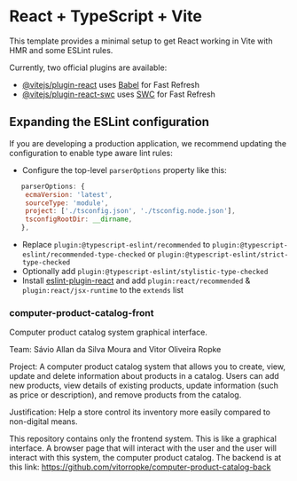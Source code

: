 # React + TypeScript + Vite

This template provides a minimal setup to get React working in Vite with HMR and some ESLint rules.

Currently, two official plugins are available:

- [@vitejs/plugin-react](https://github.com/vitejs/vite-plugin-react/blob/main/packages/plugin-react/README.md) uses [Babel](https://babeljs.io/) for Fast Refresh
- [@vitejs/plugin-react-swc](https://github.com/vitejs/vite-plugin-react-swc) uses [SWC](https://swc.rs/) for Fast Refresh

## Expanding the ESLint configuration

If you are developing a production application, we recommend updating the configuration to enable type aware lint rules:

- Configure the top-level `parserOptions` property like this:

```js
   parserOptions: {
    ecmaVersion: 'latest',
    sourceType: 'module',
    project: ['./tsconfig.json', './tsconfig.node.json'],
    tsconfigRootDir: __dirname,
   },
```

- Replace `plugin:@typescript-eslint/recommended` to `plugin:@typescript-eslint/recommended-type-checked` or `plugin:@typescript-eslint/strict-type-checked`
- Optionally add `plugin:@typescript-eslint/stylistic-type-checked`
- Install [eslint-plugin-react](https://github.com/jsx-eslint/eslint-plugin-react) and add `plugin:react/recommended` & `plugin:react/jsx-runtime` to the `extends` list

### computer-product-catalog-front
Computer product catalog system graphical interface.

Team: Sávio Allan da Silva Moura and Vitor Oliveira Ropke

Project: A computer product catalog system that allows you to create, view, update and delete information about products in a catalog. Users can add new products, view details of existing products, update information (such as price or description), and remove products from the catalog.

Justification: Help a store control its inventory more easily compared to non-digital means.

This repository contains only the frontend system. This is like a graphical interface. A browser page that will interact with the user and the user will interact with this system, the computer product catalog. The backend is at this link: https://github.com/vitorropke/computer-product-catalog-back
